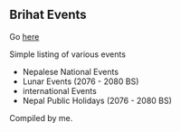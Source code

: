 ## Brihat Events
Go [here](https://events.brihatrb.com.np)

Simple listing of various events 
- Nepalese National Events
- Lunar Events (2076 - 2080 BS)
- international Events
- Nepal Public Holidays (2076 - 2080 BS)

Compiled by me.